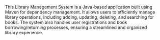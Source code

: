 This Library Management System is a Java-based application built using Maven for dependency management. It allows users to efficiently manage library operations, including adding, updating, deleting, and searching for books. The system also handles user registrations and book borrowing/returning processes, ensuring a streamlined and organized library experience.
